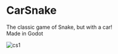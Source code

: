 # CarSnake

The classic game of Snake, but with a car!  
Made in Godot

![cs1](https://user-images.githubusercontent.com/4964755/183436636-ad3ff9f4-13cc-4b1b-8180-b34b4f967b09.gif)
